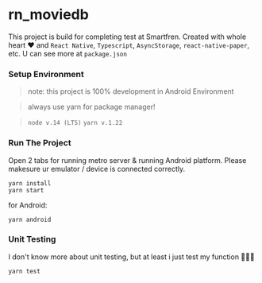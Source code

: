 # rn_moviedb
This project is build for completing test at Smartfren. Created with whole heart ❤️ and `React Native`, `Typescript`, `AsyncStorage`, `react-native-paper`, etc. U can see more at `package.json`

### Setup Environment
> note: this project is 100% development in Android Environment

> always use yarn for package manager!

> `node v.14 (LTS)` `yarn v.1.22`

### Run The Project
Open 2 tabs for running metro server & running Android platform. Please makesure ur emulator / device is connected correctly.
```
yarn install
yarn start
```
for Android:
```
yarn android
```

### Unit Testing
I don't know more about unit testing, but at least i just test my function 🥲🥲🙏
```
yarn test
```
